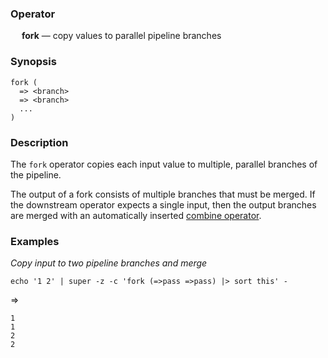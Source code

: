 ### Operator

&emsp; **fork** &mdash; copy values to parallel pipeline branches

### Synopsis

```
fork (
  => <branch>
  => <branch>
  ...
)
```
### Description

The `fork` operator copies each input value to multiple, parallel branches of
the pipeline.

The output of a fork consists of multiple branches that must be merged.
If the downstream operator expects a single input, then the output branches are
merged with an automatically inserted [combine operator](combine.md).

### Examples

_Copy input to two pipeline branches and merge_
```mdtest-command
echo '1 2' | super -z -c 'fork (=>pass =>pass) |> sort this' -
```
=>
```mdtest-output
1
1
2
2
```
